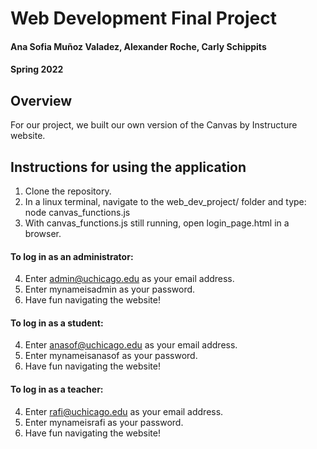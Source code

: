 # Web Development Final Project
#### Ana Sofia Muñoz Valadez, Alexander Roche, Carly Schippits
#### Spring 2022

## Overview
For our project, we built our own version of the Canvas by Instructure website.

## Instructions for using the application
1. Clone the repository.
2. In a linux terminal, navigate to the web_dev_project/ folder and type: node canvas_functions.js
3. With canvas_functions.js still running, open login_page.html in a browser.

####   To log in as an administrator:
4. Enter admin@uchicago.edu as your email address.
5. Enter mynameisadmin as your password.
6. Have fun navigating the website!

####   To log in as a student:
4. Enter anasof@uchicago.edu as your email address.
5. Enter mynameisanasof as your password.
6. Have fun navigating the website!

####   To log in as a teacher:
4. Enter rafi@uchicago.edu as your email address.
5. Enter mynameisrafi as your password.
6. Have fun navigating the website!
